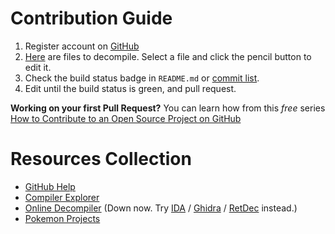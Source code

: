 # Contribution Guide

1. Register account on [GitHub](https://github.com/)
1. [Here](https://github.com/laqieer/fireemblem8u/tree/master/asm) are files to decompile. Select a file and click the pencil button to edit it.
1. Check the build status badge in `README.md` or [commit list](https://github.com/laqieer/fireemblem8u/commits/master).
1. Edit until the build status is green, and pull request. 

**Working on your first Pull Request?** You can learn how from this *free* series [How to Contribute to an Open Source Project on GitHub](https://egghead.io/series/how-to-contribute-to-an-open-source-project-on-github)

# Resources Collection

- [GitHub Help](https://help.github.com/en)
- [Compiler Explorer](https://cexplore.karathan.at/z/KhyRi3)
- [Online Decompiler](https://feuniverse.us/t/use-free-online-service-to-assist-the-routine-analysis/3219) (Down now. Try [IDA](https://www.hex-rays.com/products/ida/) / [Ghidra](https://ghidra-sre.org/) / [RetDec](https://retdec.com/) instead.)
- [Pokemon Projects](https://github.com/pret/pokeemerald)